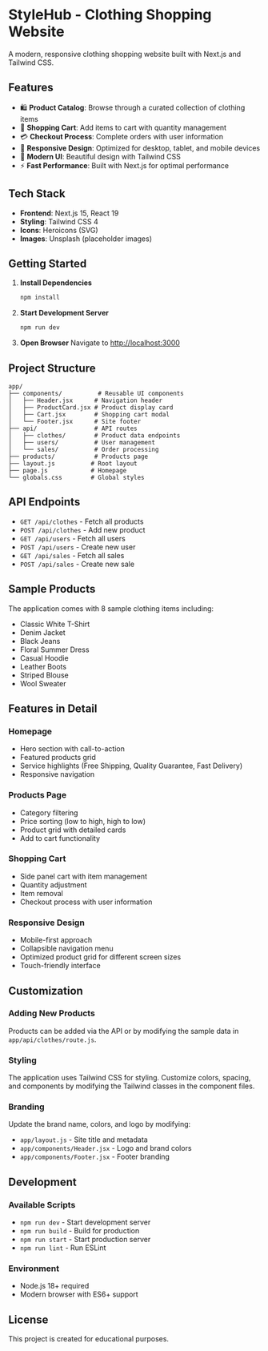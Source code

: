 # StyleHub - Clothing Shopping Website

A modern, responsive clothing shopping website built with Next.js and Tailwind CSS.

## Features

- 🛍️ **Product Catalog**: Browse through a curated collection of clothing items
- 🛒 **Shopping Cart**: Add items to cart with quantity management
- 💳 **Checkout Process**: Complete orders with user information
- 📱 **Responsive Design**: Optimized for desktop, tablet, and mobile devices
- 🎨 **Modern UI**: Beautiful design with Tailwind CSS
- ⚡ **Fast Performance**: Built with Next.js for optimal performance

## Tech Stack

- **Frontend**: Next.js 15, React 19
- **Styling**: Tailwind CSS 4
- **Icons**: Heroicons (SVG)
- **Images**: Unsplash (placeholder images)

## Getting Started

1. **Install Dependencies**

   ```bash
   npm install
   ```

2. **Start Development Server**

   ```bash
   npm run dev
   ```

3. **Open Browser**
   Navigate to [http://localhost:3000](http://localhost:3000)

## Project Structure

```
app/
├── components/          # Reusable UI components
│   ├── Header.jsx      # Navigation header
│   ├── ProductCard.jsx # Product display card
│   ├── Cart.jsx        # Shopping cart modal
│   └── Footer.jsx      # Site footer
├── api/                # API routes
│   ├── clothes/        # Product data endpoints
│   ├── users/          # User management
│   └── sales/          # Order processing
├── products/           # Products page
├── layout.js          # Root layout
├── page.js            # Homepage
└── globals.css        # Global styles
```

## API Endpoints

- `GET /api/clothes` - Fetch all products
- `POST /api/clothes` - Add new product
- `GET /api/users` - Fetch all users
- `POST /api/users` - Create new user
- `GET /api/sales` - Fetch all sales
- `POST /api/sales` - Create new sale

## Sample Products

The application comes with 8 sample clothing items including:

- Classic White T-Shirt
- Denim Jacket
- Black Jeans
- Floral Summer Dress
- Casual Hoodie
- Leather Boots
- Striped Blouse
- Wool Sweater

## Features in Detail

### Homepage

- Hero section with call-to-action
- Featured products grid
- Service highlights (Free Shipping, Quality Guarantee, Fast Delivery)
- Responsive navigation

### Products Page

- Category filtering
- Price sorting (low to high, high to low)
- Product grid with detailed cards
- Add to cart functionality

### Shopping Cart

- Side panel cart with item management
- Quantity adjustment
- Item removal
- Checkout process with user information

### Responsive Design

- Mobile-first approach
- Collapsible navigation menu
- Optimized product grid for different screen sizes
- Touch-friendly interface

## Customization

### Adding New Products

Products can be added via the API or by modifying the sample data in `app/api/clothes/route.js`.

### Styling

The application uses Tailwind CSS for styling. Customize colors, spacing, and components by modifying the Tailwind classes in the component files.

### Branding

Update the brand name, colors, and logo by modifying:

- `app/layout.js` - Site title and metadata
- `app/components/Header.jsx` - Logo and brand colors
- `app/components/Footer.jsx` - Footer branding

## Development

### Available Scripts

- `npm run dev` - Start development server
- `npm run build` - Build for production
- `npm run start` - Start production server
- `npm run lint` - Run ESLint

### Environment

- Node.js 18+ required
- Modern browser with ES6+ support

## License

This project is created for educational purposes.
